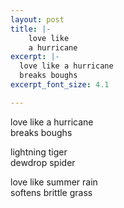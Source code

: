 ```yaml
---
layout: post
title: |-
    love like
    a hurricane
excerpt: |-
  love like a hurricane
  breaks boughs
excerpt_font_size: 4.1

---
```


love like a hurricane  
breaks boughs

lightning tiger  
dewdrop spider

love like summer rain  
softens brittle grass
